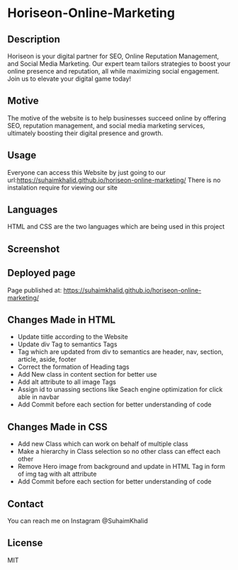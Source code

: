 # Horiseon-Online-Marketing

## Description

Horiseon is your digital partner for SEO, Online Reputation Management, and Social Media Marketing. Our expert team tailors strategies to boost your online presence and reputation, all while maximizing social engagement. Join us to elevate your digital game today!

## Motive

The motive of the website is to help businesses succeed online by offering SEO, reputation management, and social media marketing services, ultimately boosting their digital presence and growth.

## Usage

Everyone can access this Website by just going to our url:https://suhaimkhalid.github.io/horiseon-online-marketing/
There is no instalation require for viewing our site

## Languages 
HTML and CSS are the two languages which are being used in this project

## Screenshot



## Deployed page

Page published at: https://suhaimkhalid.github.io/horiseon-online-marketing/

## Changes Made in HTML

- Update tiitle according to the Website
- Update div Tag to semantics Tags
- Tag which are updated from div to semantics are header, nav, section, article, aside, footer
- Correct the formation of Heading tags
- Add New class in content section for better use
- Add alt attribute to all image Tags
- Assign id to unassing sections like Seach engine optimization for click able in navbar
- Add Commit before each section for better understanding of code

## Changes Made in CSS

- Add new Class which can work on behalf of multiple class
- Make a hierarchy in Class selection so no other class can effect each other
- Remove Hero image from background and update in HTML Tag in form of img tag with alt attribute
-  Add Commit before each section for better understanding of code

## Contact

You can reach me on Instagram @SuhaimKhalid

## License

MIT
